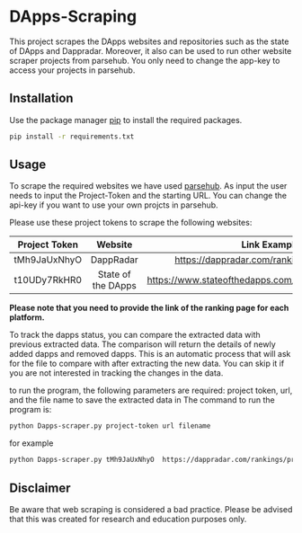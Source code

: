 # DApps-Scraping
This project scrapes the DApps websites and repositories such as the state of DApps and Dappradar. Moreover, it also can be used to run other website scraper projects from parsehub. You only need to change the app-key to access your projects in parsehub. 


## Installation

Use the package manager [pip](https://pip.pypa.io/en/stable/) to install the required packages.

```bash
pip install -r requirements.txt
```

## Usage

To scrape the required websites we have used [parsehub](https://www.parsehub.com).
As input the user needs to input the Project-Token and the starting URL. 
You can change the api-key if you want to use your own projcts in parsehub.

Please use these project tokens to scrape the following websites:

| Project Token  | Website | Link Example |
| :---:   |  :---:  |  :---:   |
| tMh9JaUxNhyO  | DappRadar  | https://dappradar.com/rankings/protocol/iost |
| t10UDy7RkHR0  | State of the DApps  | https://www.stateofthedapps.com/rankings/platform/loom |



**Please note that you need to provide the link of the ranking page for each platform.**


To track the dapps status, you can compare the extracted data with previous extracted data. The comparison will return the details of newly added dapps and removed dapps. This is an automatic process that will ask for the file to compare with after extracting the new data. You can skip it if you are not interested in tracking the changes in the data.

to run the program, the following parameters are required: project token, url, and the file name to save the extracted data in
The command to run the program is:
```bash
python Dapps-scraper.py project-token url filename
```
for example
```bash
python Dapps-scraper.py tMh9JaUxNhyO  https://dappradar.com/rankings/protocol/iost iost.csv
```
## Disclaimer
Be aware that web scraping is considered a bad practice. Please be advised that this was created for research and education purposes only.  

